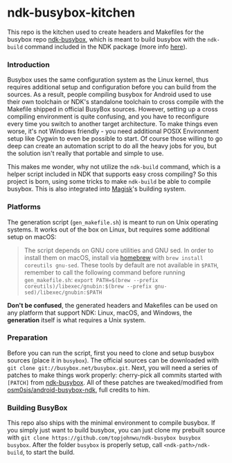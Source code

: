 # ndk-busybox-kitchen

This repo is the kitchen used to create headers and Makefiles for the busybox repo [ndk-busybox](https://github.com/topjohnwu/ndk-busybox), which is meant to build busybox with the `ndk-build` command included in the NDK package (more info [here](https://developer.android.com/ndk/guides/ndk-build.html)).

### Introduction

Busybox uses the same configuration system as the Linux kernel, thus requires additional setup and configuration before you can build from the sources. As a result, people compiling busybox for Android used to use their own toolchain or NDK's standalone toolchain to cross compile with the Makefile shipped in official BusyBox sources. However, setting up a cross compiling environment is quite confusing, and you have to reconfigure every time you switch to another target architecture. To make things even worse, it's not Windows friendly - you need additional POSIX Environment setup like Cygwin to even be possible to start. Of course those willing to go deep can create an automation script to do all the heavy jobs for you, but the solution isn't really that portable and simple to use. 

This makes me wonder, why not utilize the `ndk-build` command, which is a helper script included in NDK that supports easy cross compiling? So this project is born, using some tricks to make `ndk-build` be able to compile busybox. This is also integrated into [Magisk](https://github.com/topjohnwu/Magisk)'s building system.

### Platforms

The generation script (`gen_makefile.sh`) is meant to run on Unix operating systems. It works out of the box on Linux, but requires some additional setup on macOS:
> The script depends on GNU core utilities and GNU sed. In order to install them on macOS, install via [homebrew](https://brew.sh/) with `brew install coreutils gnu-sed`. These tools by default are not available in `$PATH`, remember to call the following command before running `gen_makefile.sh`: `export PATH=$(brew --prefix coreutils)/libexec/gnubin:$(brew --prefix gnu-sed)/libexec/gnubin:$PATH`  

**Don't be confused**, the generated headers and Makefiles can be used on any platform that support NDK: Linux, macOS, and Windows, the **generation** itself is what requires a Unix system.

### Preparation

Before you can run the script, first you need to clone and setup busybox sources (place it in `busybox`). The official sources can be downloaded with `git clone git://busybox.net/busybox.git`. Next, you will need a series of patches to make things work properly: cherry-pick all commits started with `[PATCH]` from [ndk-busybox](https://github.com/topjohnwu/ndk-busybox). All of these patches are tweaked/modified from [osm0sis/android-busybox-ndk](https://github.com/osm0sis/android-busybox-ndk), full credits to him.

### Building BusyBox

This repo also ships with the minimal environment to compile busybox. If you simply just want to build busybox, you can just clone my prebuilt source with `git clone https://github.com/topjohnwu/ndk-busybox busybox busybox`. After the folder `busybox` is properly setup, call `<ndk-path>/ndk-build`, to start the build.
